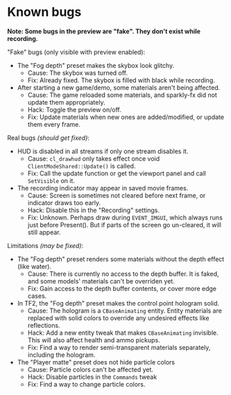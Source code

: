 # Known bugs

**Note: Some bugs in the preview are "fake". They don't exist while recording.**

"Fake" bugs (only visible with preview enabled):
- The "Fog depth" preset makes the skybox look glitchy.
    - Cause: The skybox was turned off.
    - Fix: Already fixed. The skybox is filled with black while recording.
- After starting a new game/demo, some materials aren't being affected.
    - Cause: The game reloaded some materials, and sparkly-fx did not update them appropriately.
    - Hack: Toggle the preview on/off.
    - Fix: Update materials when new ones are added/modified, or update them every frame.

Real bugs *(should get fixed)*:
- HUD is disabled in all streams if only one stream disables it.
    - Cause: `cl_drawhud` only takes effect once void `ClientModeShared::Update()` is called.
    - Fix: Call the update function or get the viewport panel and call `SetVisible` on it.
- The recording indicator may appear in saved movie frames.
    - Cause: Screen is sometimes not cleared before next frame, or indicator draws too early.
    - Hack: Disable this in the "Recording" settings.
    - Fix: Unknown. Perhaps draw during `EVENT_IMGUI`, which always runs just before Present(). But if parts of the screen go un-cleared, it will still appear.

Limitations *(may be fixed)*:
- The "Fog depth" preset renders some materials without the depth effect (like water).
    - Cause: There is currently no access to the depth buffer. It is faked, and some models' materials can't be overriden yet.
    - Fix: Gain access to the depth buffer contents, or cover more edge cases.
- In TF2, the "Fog depth" preset makes the control point hologram solid.
    - Cause: The hologram is a `CBaseAnimating` entity. Entity materials are replaced with solid colors to override any undesired effects like reflections.
    - Hack: Add a new entity tweak that makes `CBaseAnimating` invisible. This will also affect health and ammo pickups.
    - Fix: Find a way to render semi-transparent materials separately, including the hologram.
- The "Player matte" preset does not hide particle colors
    - Cause: Particle colors can't be affected yet.
    - Hack: Disable particles in the `Commands` tweak
    - Fix: Find a way to change particle colors.